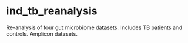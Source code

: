 # ind_tb_reanalysis
Re-analysis of four gut microbiome datasets. Includes TB patients and controls. Amplicon datasets.
